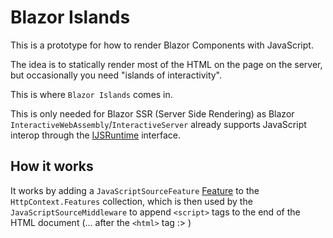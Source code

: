 # Blazor Islands

This is a prototype for how to render Blazor Components with JavaScript.

The idea is to statically render most of the HTML on the page on the server, but occasionally you need "islands of interactivity".

This is where `Blazor Islands` comes in.

This is only needed for Blazor SSR (Server Side Rendering) as Blazor `InteractiveWebAssembly`/`InteractiveServer` already supports JavaScript interop through the [IJSRuntime](https://learn.microsoft.com/en-us/aspnet/core/blazor/javascript-interoperability/?view=aspnetcore-8.0) interface.

## How it works

It works by adding a `JavaScriptSourceFeature` [Feature](https://learn.microsoft.com/en-us/aspnet/core/fundamentals/request-features?view=aspnetcore-8.0) to the `HttpContext.Features` collection, which is then used by the `JavaScriptSourceMiddleware` to append `<script>` tags to the end of the HTML document (... after the `<html>` tag :> )